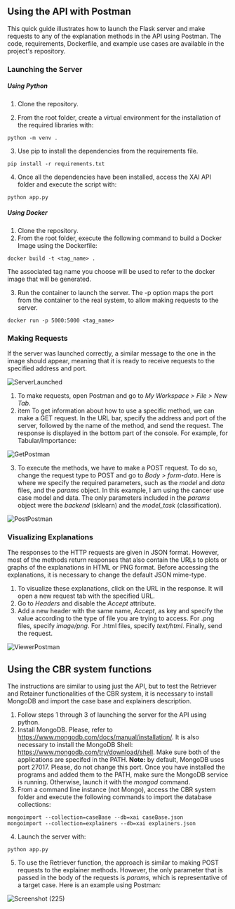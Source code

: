 ## Using the API with Postman

This quick guide illustrates how to launch the Flask server and make requests to any of the explanation methods in the API using Postman. The code, requirements, Dockerfile, and example use cases are available in the project's repository.

### Launching the Server

##### Using Python

1) Clone the repository.

2) From the root folder, create a virtual environment for the installation of the required libraries with:

           
```console
python -m venv .
```
                
            
3) Use pip to install the dependencies from the requirements file.

```console
pip install -r requirements.txt
```
            
4) Once all the dependencies have been installed, access the XAI API folder and execute the script with:

```console
python app.py
```
    

##### Using Docker

1) Clone the repository.
2) From the root folder, execute the following command to build a Docker Image using the Dockerfile:
    
```console
docker build -t <tag_name> .
```
The associated tag name you choose will be used to refer to the docker image that will be generated.

3) Run the container to launch the server. The -p option maps the port from the container to the real system, to allow making requests to the server.

```console
docker run -p 5000:5000 <tag_name>
```
    
### Making Requests

If the server was launched correctly, a similar message to the one in the image should appear, meaning that it is ready to receive requests to the specified address and port.

![ServerLaunched](https://user-images.githubusercontent.com/71895708/170830447-760dce21-69b3-4538-ab37-22f6d058ed1f.PNG)

1) To make requests, open Postman and go to *My Workspace > File > New Tab*.
2) item To get information about how to use a specific method, we can make a GET request. In the URL bar, specify the address and port of the server, followed by the name of the method, and send the request. The response is displayed in the bottom part of the console. For example, for Tabular/Importance:
    
![GetPostman](https://user-images.githubusercontent.com/71895708/170830521-5fa44c83-c121-4903-9621-d04feb94e121.PNG)
    
3) To execute the methods, we have to make a POST request. To do so, change the request type to POST and go to *Body > form-data*. Here is where we specify the required parameters, such as the *model* and *data* files, and the *params* object. In this example, I am using the cancer use case model and data. The only parameters included in the *params* object were the *backend* (sklearn) and the *model\_task* (classification).

![PostPostman](https://user-images.githubusercontent.com/71895708/170830600-62e2fdea-dc15-4dee-b0eb-9e2c24942b3b.PNG)


### Visualizing Explanations

The responses to the HTTP requests are given in JSON format. However, most of the methods return responses that also contain the URLs to plots or graphs of the explanations in HTML or PNG format. Before accessing the explanations, it is necessary to change the default JSON mime-type.

1) To visualize these explanations, click on the URL in the response. It will open a new request tab with the specified URL.
2) Go to *Headers* and disable the *Accept* attribute.
3) Add a new header with the same name, *Accept*, as key and specify the value according to the type of file you are trying to access. For .png files, specify *image/png*. For .html files, specify *text/html*. Finally, send the request.
    
![ViewerPostman](https://user-images.githubusercontent.com/71895708/170830655-23bb69f2-321d-4851-acb9-d8012b51ae2c.PNG)
    
## Using the CBR system functions

The instructions are similar to using just the API, but to test the Retriever and Retainer functionalities of the CBR system, it is necessary to install MongoDB and import the case base and explainers description.

1) Follow steps 1 through 3 of launching the server for the API using python.
2) Install MongoDB. Please, refer to https://www.mongodb.com/docs/manual/installation/. It is also necessary to install the MongoDB Shell: https://www.mongodb.com/try/download/shell. Make sure both of the applications are specifed in the PATH. **Note:** by default, MongoDB uses port 27017. Please, do not change this port. Once you have installed the programs and added them to the PATH, make sure the MongoDB service is running. Otherwise, launch it with the *mongod* command.
3) From a command line instance (not Mongo), access the CBR system folder and execute the following commands to import the database collections:
```console
mongoimport --collection=caseBase --db=xai caseBase.json
mongoimport --collection=explainers --db=xai explainers.json
```
4) Launch the server with:

```console
python app.py
``` 
5) To use the Retriever function, the approach is similar to making POST requests to the explainer methods. However, the only parameter that is passed in the body of the requests is *params*, which is representative of a target case. Here is an example using Postman:

![Screenshot (225)](https://user-images.githubusercontent.com/71895708/170834112-4091ab51-160c-43b3-ba9a-d4a7d7b08871.png)
